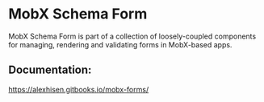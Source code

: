 # MobX Schema Form
MobX Schema Form is part of a collection of loosely-coupled components for managing, rendering and validating forms in MobX-based apps.

## Documentation:
https://alexhisen.gitbooks.io/mobx-forms/